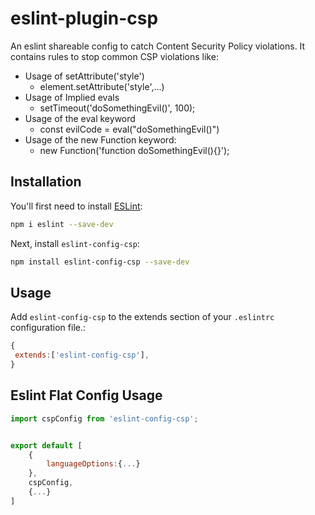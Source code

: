 # eslint-plugin-csp

An eslint shareable config to catch Content Security Policy violations.
It contains rules to stop common CSP violations like:
* Usage of setAttribute('style')
    * element.setAttribute('style',...)
* Usage of Implied evals 
    * setTimeout('doSomethingEvil()', 100);
* Usage of the eval keyword
    * const evilCode = eval("doSomethingEvil()")
* Usage of the new Function keyword:
    * new Function('function doSomethingEvil(){}');

## Installation

You'll first need to install [ESLint](https://eslint.org/):

```sh
npm i eslint --save-dev
```

Next, install `eslint-config-csp`:

```sh
npm install eslint-config-csp --save-dev
```

## Usage

Add `eslint-config-csp` to the extends section of your `.eslintrc` configuration file.:

```js
{
 extends:['eslint-config-csp'],
}
```

## Eslint Flat Config Usage
```javascript
import cspConfig from 'eslint-config-csp';


export default [
    {
        languageOptions:{...}
    },
    cspConfig,
    {...}
]
```



